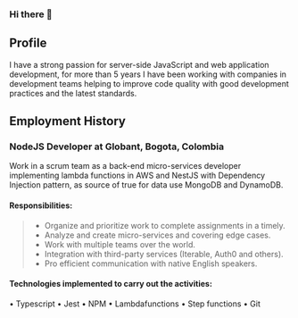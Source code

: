 ### Hi there 👋

<!--
**crijosicar/crijosicar** is a ✨ _special_ ✨ repository because its `README.md` (this file) appears on your GitHub profile.

Here are some ideas to get you started:

- 🔭 I’m currently working on ...
- 🌱 I’m currently learning ...
- 👯 I’m looking to collaborate on ...
- 🤔 I’m looking for help with ...
- 💬 Ask me about ...
- 📫 How to reach me: ...
- 😄 Pronouns: ...
- ⚡ Fun fact: ...
-->

## Profile

I have a strong passion for server-side JavaScript and web application development, for more than 5 years I have been working with companies in development teams helping to improve code quality with good development practices and the latest standards.

## Employment History

### NodeJS Developer at Globant, Bogota, Colombia

Work in a scrum team as a back-end micro-services developer implementing lambda functions in AWS and NestJS with Dependency Injection pattern, as source of true for data use MongoDB and DynamoDB.

#### Responsibilities:

> - Organize and prioritize work to complete assignments in a timely.
> - Analyze and create micro-services and covering edge cases.
> - Work with multiple teams over the world.
> - Integration with third-party services (Iterable, Auth0 and others).
> - Pro efficient communication with native English speakers.

#### Technologies implemented to carry out the activities:
• Typescript
• Jest
• NPM
• Lambdafunctions
• Step functions
• Git



